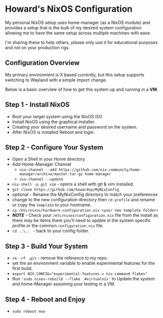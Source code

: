 # Howard's NixOS Configuration

My personal NixOS setup uses home-manager (as a NixOS module) and provides a setup that is the bulk of my desired system configuration allowing me to have the same setup across multiple machines with ease.  

I'm sharing these to help others,  please only use it for educational purposes and not on your production rigs.

## Configuration Overview

My primary environment is X based currently, but this setup supports switching to Wayland with a simple import change.

Below is a basic overview of how to get this system up and running in a **VM**.

## Step 1 - Install NixOS
  - Boot your target system using the NixOS ISO 
  - Install NixOS using the graphical installer. 
  - Creating your desired username and password on the system. 
  - After NixOS is installed Reboot and login. 

## Step 2 - Configure Your System
  - Open a Shell in your Home directory 
  - Add Home-Manager Channel 
    - ```nix-channel --add https://github.com/nix-community/home-manager/archive/master.tar.gz home-manager```
    - ```nix-channel --update```
  - ```nix-shell -p git vim```  - opens a shell with git & vim installed. 
  - ```git clone https://github.com/howardsp/MyNixConfig```
  - optional - Rename the MyNixConfig directory to match your preferences 
  - change to the new configuration directory then ```cd profile``` and rename or copy the ```template``` to your hostname. 
  - ```cp /etc/nixos/hardware-configuration.nix <your new template folder> ```
  - ***NOTE***  - Check your ```/etc/nixos/configuration.nix``` file from the install as there may be items there you'll need to update in the system specific profile or the common ```configuration.nix``` file.
  - ```cd ..\.. ```  - back to your config folder.
  
  ## Step 3 - Build Your System
  - ```rm -rf .git```  - remove the reference to my repo.
  - set the an environment variable to enable experimental features for the first build.  
  -  ```export NIX_CONFIG="experimental-features = nix-command flakes"```
 - Run  ```'sudo nixos-rebuild --flake .#virtualnix'``` to Update the system and home-Manager assuming your testing in a VM.
  
  ## Step 4 - Reboot and Enjoy
  
  - ```sudo reboot now```  
  
